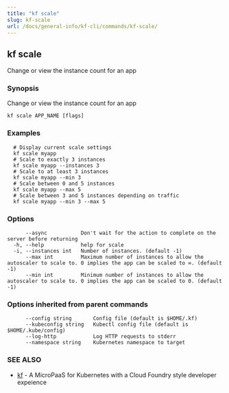 ```yaml
---
title: "kf scale"
slug: kf-scale
url: /docs/general-info/kf-cli/commands/kf-scale/
---
```

## kf scale

Change or view the instance count for an app

### Synopsis

Change or view the instance count for an app

```
kf scale APP_NAME [flags]
```

### Examples

```
  # Display current scale settings
  kf scale myapp
  # Scale to exactly 3 instances
  kf scale myapp --instances 3
  # Scale to at least 3 instances
  kf scale myapp --min 3
  # Scale between 0 and 5 instances
  kf scale myapp --max 5
  # Scale between 3 and 5 instances depending on traffic
  kf scale myapp --min 3 --max 5
```

### Options

```
      --async           Don't wait for the action to complete on the server before returning
  -h, --help            help for scale
  -i, --instances int   Number of instances. (default -1)
      --max int         Maximum number of instances to allow the autoscaler to scale to. 0 implies the app can be scaled to ∞. (default -1)
      --min int         Minimum number of instances to allow the autoscaler to scale to. 0 implies the app can be scaled to 0. (default -1)
```

### Options inherited from parent commands

```
      --config string       Config file (default is $HOME/.kf)
      --kubeconfig string   Kubectl config file (default is $HOME/.kube/config)
      --log-http            Log HTTP requests to stderr
      --namespace string    Kubernetes namespace to target
```

### SEE ALSO

* [kf](/docs/general-info/kf-cli/commands/kf/)	 - A MicroPaaS for Kubernetes with a Cloud Foundry style developer expeience

